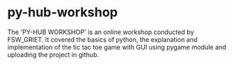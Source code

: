 # py-hub-workshop
The 'PY-HUB WORKSHOP' is an online workshop conducted by FSW_GRIET. It covered the basics of python, the explanation and implementation  of the tic tac toe game with GUI using pygame module and uploading the project in github. 
